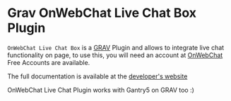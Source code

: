# Grav OnWebChat Live Chat Box Plugin

`OnWebChat Live Chat Box` is a [GRAV](http://www.getgrav.org) Plugin and allows to integrate live chat functionality on page, to use this, you will need an account at [OnWebChat](http://www.onwebchat.com) Free Accounts are available.

The full documentation is available at the [developer's website](http://www.optikwebcreative.com/blog/grav-onwebchat-plugin)

OnWebChat Live Chat Plugin works with Gantry5 on GRAV too :)
